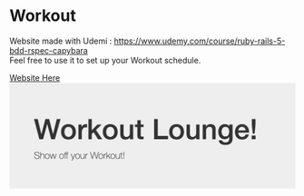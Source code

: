 # Workout

Website made with Udemi : https://www.udemy.com/course/ruby-rails-5-bdd-rspec-capybara
<br>
Feel free to use it to set up your Workout schedule.

<a href="https://workout-under-rspec.herokuapp.com/" target="_blank">Website Here</a>
<img width="1792" alt="Screen Shot 2021-09-06 at 18 21 14" src="https://github.com/PierreRichemond/Workout/blob/master/app/assets/images/workout-1.png">
